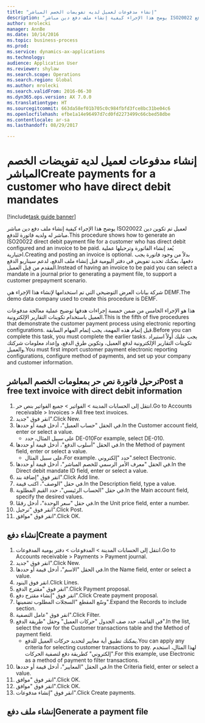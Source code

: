 ```yaml
--- 
title: "إنشاء مدفوعات لعميل لديه ‏‫تفويضات الخصم المباشر‬"
description: "يوضح هذا الإجراء كيفية إنشاء ملف دفع دين مباشر ISO20022 لعميل تم تكوين دين مباشر له ولديه فاتورة للدفع."
author: mrolecki
manager: AnnBe
ms.date: 10/14/2016
ms.topic: business-process
ms.prod: 
ms.service: dynamics-ax-applications
ms.technology: 
audience: Application User
ms.reviewer: shylaw
ms.search.scope: Operations
ms.search.region: Global
ms.author: mrolecki
ms.search.validFrom: 2016-06-30
ms.dyn365.ops.version: AX 7.0.0
ms.translationtype: HT
ms.sourcegitcommit: 663da58ef01b705c0c984fbfd3fce8bc31be04c6
ms.openlocfilehash: efbe1a14e96497d7cd0fd2273499c66cbed58dbe
ms.contentlocale: ar-sa
ms.lasthandoff: 08/29/2017

---
```

# <a name="create-payments-for-a-customer-who-have-direct-debit-mandates"></a><span data-ttu-id="11854-103">إنشاء مدفوعات لعميل لديه ‏‫تفويضات الخصم المباشر‬</span><span class="sxs-lookup"><span data-stu-id="11854-103">Create payments for a customer who have direct debit mandates</span></span>

[!include[task guide banner](../../includes/task-guide-banner.md)]

<span data-ttu-id="11854-104">يوضح هذا الإجراء كيفية إنشاء ملف دفع دين مباشر ISO20022 لعميل تم تكوين دين مباشر له ولديه فاتورة للدفع.</span><span class="sxs-lookup"><span data-stu-id="11854-104">This procedure shows how to generate an ISO20022 direct debit payment file for a customer who has direct debit configured and an invoice to be paid.</span></span> <span data-ttu-id="11854-105">يُعد إنشاء الفاتورة وترحيلها عملية اختيارية.</span><span class="sxs-lookup"><span data-stu-id="11854-105">Creating and posting an invoice is optional.</span></span> <span data-ttu-id="11854-106">بدلاً من وجود فاتورة يجب دفعها، يمكنك تحديد تفويض في دفتر اليومية قبل إنشاء ملف الدفع، لدعم سيناريو الدفع المقدم من قِبل العميل.</span><span class="sxs-lookup"><span data-stu-id="11854-106">Instead of having an invoice to be paid you can select a mandate in a journal prior to generating a payment file, to support a customer prepayment scenario.</span></span>



<span data-ttu-id="11854-107">شركة بيانات العرض التوضيحي التي تم استخدامها لإنشاء هذا الإجراء هي DEMF.</span><span class="sxs-lookup"><span data-stu-id="11854-107">The demo data company used to create this procedure is DEMF.</span></span>



<span data-ttu-id="11854-108">هذا هو الإجراء الخامس من ضمن خمسة إجراءات هدفها توضيح عملية معالجة مدفوعات العميل باستخدام تكوينات التقارير الإلكترونية.</span><span class="sxs-lookup"><span data-stu-id="11854-108">This is the fifth of five procedures that demonstrate the customer payment process using electronic reporting configurations.</span></span> <span data-ttu-id="11854-109">قبل إتمام هذه المهمة، يجب إتمام المهام السابقة.</span><span class="sxs-lookup"><span data-stu-id="11854-109">Before you can complete this task, you must complete the earlier tasks.</span></span> <span data-ttu-id="11854-110">يجب عليك أولاً استيراد تكوينات التقارير الإلكترونية لدفع العميل، وتكوين طرق الدفع، وإعداد معلومات شركتك والعميل.</span><span class="sxs-lookup"><span data-stu-id="11854-110">You must first import customer payment electronic reporting configurations, configure method of payments, and set up your company and customer information.</span></span> 


## <a name="post-a-free-text-invoice-with-direct-debit-information"></a><span data-ttu-id="11854-111">ترحيل فاتورة نص حر بمعلومات الخصم المباشر</span><span class="sxs-lookup"><span data-stu-id="11854-111">Post a free text invoice with direct debit information</span></span>
1. <span data-ttu-id="11854-112">انتقل إلى الحسابات المدينة > الفواتير > جميع الفواتير بنص حر‬.</span><span class="sxs-lookup"><span data-stu-id="11854-112">Go to Accounts receivable > Invoices > All free text invoices.</span></span>
2. <span data-ttu-id="11854-113">انقر فوق "جديد".</span><span class="sxs-lookup"><span data-stu-id="11854-113">Click New.</span></span>
3. <span data-ttu-id="11854-114">في الحقل "حساب العميل"، أدخل قيمة أو حددها.</span><span class="sxs-lookup"><span data-stu-id="11854-114">In the Customer account field, enter or select a value.</span></span>
    * <span data-ttu-id="11854-115">على سبيل المثال، حدد DE-010</span><span class="sxs-lookup"><span data-stu-id="11854-115">For example, select DE-010.</span></span>  
4. <span data-ttu-id="11854-116">في الحقل "أسلوب الدفع"، أدخل قيمة أو حددها.</span><span class="sxs-lookup"><span data-stu-id="11854-116">In the Method of payment field, enter or select a value.</span></span>
    * <span data-ttu-id="11854-117">على سبيل المثال،</span><span class="sxs-lookup"><span data-stu-id="11854-117">For example.</span></span> <span data-ttu-id="11854-118">حدد "إلكتروني".</span><span class="sxs-lookup"><span data-stu-id="11854-118">select Electronic.</span></span>  
5. <span data-ttu-id="11854-119">في الحقل "معرف الأمر الرسمي للخصم المباشر"، أدخل قيمة أو حددها.</span><span class="sxs-lookup"><span data-stu-id="11854-119">In the Direct debit mandate ID field, enter or select a value.</span></span>
6. <span data-ttu-id="11854-120">انقر فوق "إضافة بند".</span><span class="sxs-lookup"><span data-stu-id="11854-120">Click Add line.</span></span>
7. <span data-ttu-id="11854-121">في حقل "الوصف"، اكتب قيمة.</span><span class="sxs-lookup"><span data-stu-id="11854-121">In the Description field, type a value.</span></span>
8. <span data-ttu-id="11854-122">في حقل "الحساب الرئيسي"، حدد القيم المطلوبة.</span><span class="sxs-lookup"><span data-stu-id="11854-122">In the Main account field, specify the desired values.</span></span>
9. <span data-ttu-id="11854-123">في حقل "سعر الوحدة"، أدخل رقمًا.</span><span class="sxs-lookup"><span data-stu-id="11854-123">In the Unit price field, enter a number.</span></span>
10. <span data-ttu-id="11854-124">انقر فوق "ترحيل".</span><span class="sxs-lookup"><span data-stu-id="11854-124">Click Post.</span></span>
11. <span data-ttu-id="11854-125">انقر فوق "موافق".</span><span class="sxs-lookup"><span data-stu-id="11854-125">Click OK.</span></span>

## <a name="create-a-payment"></a><span data-ttu-id="11854-126">إنشاء دفع</span><span class="sxs-lookup"><span data-stu-id="11854-126">Create a payment</span></span>
1. <span data-ttu-id="11854-127">انتقل إلى الحسابات المدينة > المدفوعات‬ > دفتر يومية المدفوعات‬‬.</span><span class="sxs-lookup"><span data-stu-id="11854-127">Go to Accounts receivable > Payments > Payment journal.</span></span>
2. <span data-ttu-id="11854-128">انقر فوق "جديد".</span><span class="sxs-lookup"><span data-stu-id="11854-128">Click New.</span></span>
3. <span data-ttu-id="11854-129">في الحقل "الاسم"، أدخل قيمة أو حددها.</span><span class="sxs-lookup"><span data-stu-id="11854-129">In the Name field, enter or select a value.</span></span>
4. <span data-ttu-id="11854-130">انقر فوق البنود.</span><span class="sxs-lookup"><span data-stu-id="11854-130">Click Lines.</span></span>
5. <span data-ttu-id="11854-131">انقر فوق "مقترح الدفع".</span><span class="sxs-lookup"><span data-stu-id="11854-131">Click Payment proposal.</span></span>
6. <span data-ttu-id="11854-132">انقر فوق "إنشاء مقترح دفع".</span><span class="sxs-lookup"><span data-stu-id="11854-132">Click Create payment proposal.</span></span>
7. <span data-ttu-id="11854-133">وسّع المقطع "السجلات المطلوب تضمينها‬".</span><span class="sxs-lookup"><span data-stu-id="11854-133">Expand the Records to include section.</span></span>
8. <span data-ttu-id="11854-134">انقر فوق "عامل التصفية".</span><span class="sxs-lookup"><span data-stu-id="11854-134">Click Filter.</span></span>
9. <span data-ttu-id="11854-135">في القائمة، حدد صف الجدول "حركات العميل" وحقل "طريقة الدفع".</span><span class="sxs-lookup"><span data-stu-id="11854-135">In the list, select the row for the Customer transactions table and the Method of payment field.</span></span>
    * <span data-ttu-id="11854-136">يمكنك تطبيق أية معايير لتحديد حركات العميل للدفع.</span><span class="sxs-lookup"><span data-stu-id="11854-136">You can apply any criteria for selecting customer transactions to pay.</span></span> <span data-ttu-id="11854-137">لهذا المثال، استخدم "إلكتروني" كطريقة دفع لتصفية الحركات.</span><span class="sxs-lookup"><span data-stu-id="11854-137">For this example, use Electronic as a method of payment to filter transactions.</span></span>  
10. <span data-ttu-id="11854-138">في الحقل "المعايير‬"، أدخل قيمة أو حددها.</span><span class="sxs-lookup"><span data-stu-id="11854-138">In the Criteria field, enter or select a value.</span></span>
11. <span data-ttu-id="11854-139">انقر فوق "موافق".</span><span class="sxs-lookup"><span data-stu-id="11854-139">Click OK.</span></span>
12. <span data-ttu-id="11854-140">انقر فوق "موافق".</span><span class="sxs-lookup"><span data-stu-id="11854-140">Click OK.</span></span>
13. <span data-ttu-id="11854-141">انقر فوق "إنشاء مدفوعات".</span><span class="sxs-lookup"><span data-stu-id="11854-141">Click Create payments.</span></span>

## <a name="generate-a-payment-file"></a><span data-ttu-id="11854-142">إنشاء ملف دفع</span><span class="sxs-lookup"><span data-stu-id="11854-142">Generate a payment file</span></span>


